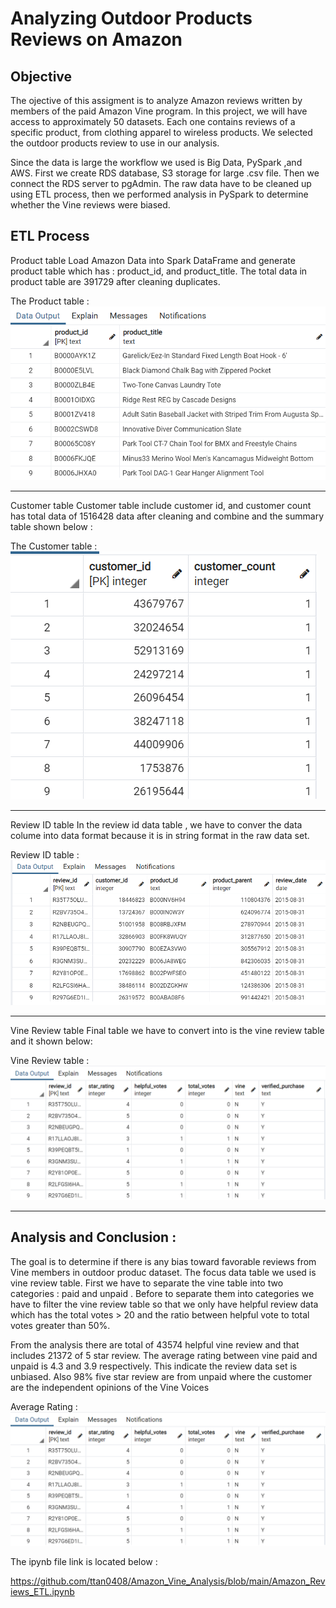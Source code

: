 # Analyzing Outdoor Products Reviews on Amazon

## Objective 
The ojective of this assigment is to analyze Amazon reviews written by members of the paid Amazon Vine program. In this project, we will have access to approximately 50 datasets. Each one contains reviews of a specific product, from clothing apparel to wireless products. We selected the outdoor products review to use in our analysis. 

Since the data is large the workflow we used is  Big Data, PySpark ,and AWS. First we create RDS database, S3 storage for large .csv file. Then we connect the RDS server to pgAdmin. The raw data have to be cleaned up using ETL process, then we performed analysis in PySpark to determine whether the Vine reviews were biased.

## ETL Process 
Product table 
Load Amazon Data into Spark DataFrame and generate product table which has : product_id, and product_title. The total data in product table are 391729 after cleaning duplicates.


The Product table  : 
![alt text][Image1]
  
[Image1]: https://github.com/ttan0408/Amazon_Vine_Analysis/blob/main/product_table.PNG "The Product table"
________________________________________________________________________________________________________________________________________________________________________
Customer table 
Customer table include customer id, and customer count has total data of 1516428 data after cleaning and combine and the summary table shown below :


  The Customer table  : 
  ![alt text][Image2]
  
  [Image2]: https://github.com/ttan0408/Amazon_Vine_Analysis/blob/main/customer%20table.PNG "The Customer table"

________________________________________________________________________________________________________________________________________________________________________
Review ID table 
In the review id data table , we have to conver the data colume into data format because it is in string format in the raw data set.

Review ID table  : 
![alt text][Image3]
  
[Image3]: https://github.com/ttan0408/Amazon_Vine_Analysis/blob/main/review_id_table.PNG "Review ID table "

_________________________________________________________________________________________________________________________________________________________________________
Vine Review table
Final table we have to convert into is the vine review table and it shown below:

Vine Review table : 
![alt text][Image4]
  
[Image4]: https://github.com/ttan0408/Amazon_Vine_Analysis/blob/main/vine_review_table.PNG "Vine Review table "
_________________________________________________________________________________________________________________________________________________________________________
## Analysis and Conclusion :
The goal is to determine if there is any bias toward favorable reviews from Vine members in outdoor produc dataset. The focus data table we used is vine review table. First we have to separate the vine table into two categories : paid and unpaid . Before to separate them into categories we have to filter the vine review table so that we only have helpful review data which has the total votes > 20 and the ratio between helpful vote to total votes greater than 50%.

From the analysis there are total of 43574 helpful vine review and that includes 21372 of 5 star review. The average rating between vine paid and unpaid is 4.3 and 3.9 respectively. This indicate the review data set is unbiased. Also 98% five star review are from unpaid where the customer are the independent opinions of the Vine Voices


Average Rating : 
![alt text][Image5]
  
[Image5]: https://github.com/ttan0408/Amazon_Vine_Analysis/blob/main/vine_review_table.PNG "Vine Average Rating "

The ipynb file link is located below :

https://github.com/ttan0408/Amazon_Vine_Analysis/blob/main/Amazon_Reviews_ETL.ipynb

